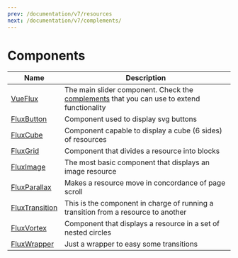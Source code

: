 ```yaml
---
prev: /documentation/v7/resources
next: /documentation/v7/complements/
---
```


# Components

| Name | Description |
|------|-------------|
| [VueFlux](components/vue-flux) | The main slider component. Check the [complements](complements) that you can use to extend functionality |
| [FluxButton](components/flux-button) | Component used to display svg buttons |
| [FluxCube](components/flux-cube) | Component capable to display a cube (6 sides) of resources |
| [FluxGrid](components/flux-grid) | Component that divides a resource into blocks |
| [FluxImage](components/flux-image) | The most basic component that displays an image resource |
| [FluxParallax](components/flux-parallax) | Makes a resource move in concordance of page scroll |
| [FluxTransition](components/flux-transition) | This is the component in charge of running a transition from a resource to another |
| [FluxVortex](components/flux-vortex) | Component that displays a resource in a set of nested circles |
| [FluxWrapper](components/flux-wrapper) | Just a wrapper to easy some transitions |
